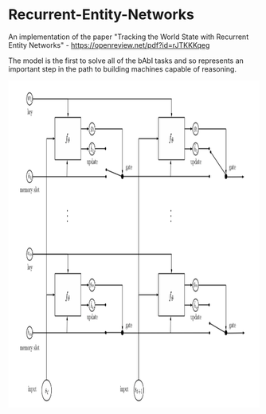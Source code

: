 # Recurrent-Entity-Networks
An implementation of the paper "Tracking the World State with Recurrent Entity Networks" - https://openreview.net/pdf?id=rJTKKKqeg

The model is the first to solve all of the bAbI tasks and so represents an important step in the path to building machines
capable of reasoning.

<img src="Network.tiff" alt="Diagram of recurrent entity network" width="886" height="658">
